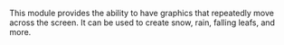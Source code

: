 This module provides the ability to have graphics that repeatedly move across the screen. It can be used to create snow, rain, falling leafs, and more.
